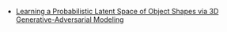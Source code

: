 - [Learning a Probabilistic Latent Space of Object Shapes 
via 3D Generative-Adversarial Modeling](http://3dgan.csail.mit.edu/)
